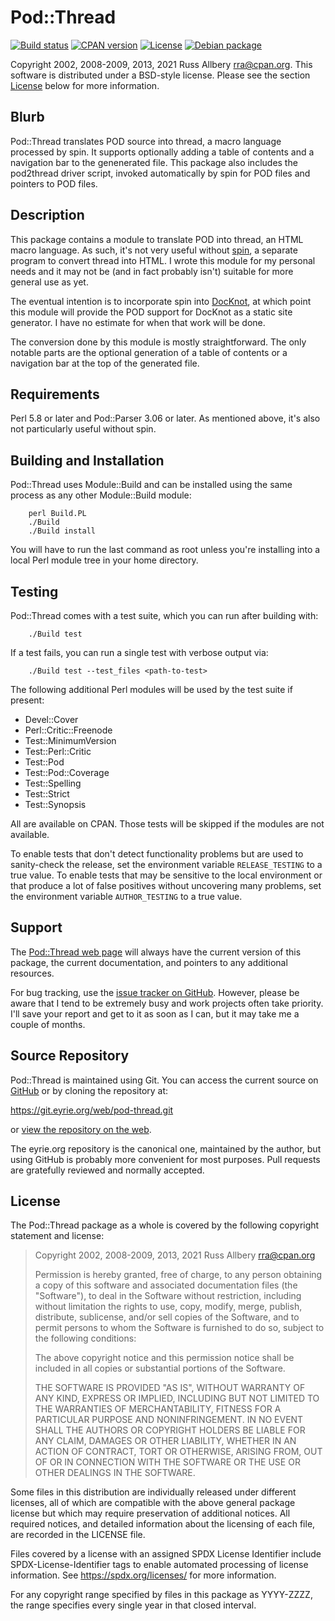 # Pod::Thread

[![Build
status](https://github.com/rra/pod-thread/workflows/build/badge.svg)](https://github.com/rra/pod-thread/actions)
[![CPAN
version](https://img.shields.io/cpan/v/Pod-Thread)](https://metacpan.org/release/Pod-Thread)
[![License](https://img.shields.io/cpan/l/Pod-Thread)](https://github.com/rra/pod-thread/blob/master/LICENSE)
[![Debian
package](https://img.shields.io/debian/v/libpod-thread-perl/unstable)](https://tracker.debian.org/pkg/libpod-thread-perl)

Copyright 2002, 2008-2009, 2013, 2021 Russ Allbery <rra@cpan.org>.  This
software is distributed under a BSD-style license.  Please see the section
[License](#license) below for more information.

## Blurb

Pod::Thread translates POD source into thread, a macro language processed
by spin.  It supports optionally adding a table of contents and a
navigation bar to the genenerated file.  This package also includes the
pod2thread driver script, invoked automatically by spin for POD files and
pointers to POD files.

## Description

This package contains a module to translate POD into thread, an HTML macro
language.  As such, it's not very useful without
[spin](https://www.eyrie.org/~eagle/software/web/), a separate program to
convert thread into HTML.  I wrote this module for my personal needs and
it may not be (and in fact probably isn't) suitable for more general use
as yet.

The eventual intention is to incorporate spin into
[DocKnot](https://www.eyrie.org/~eagle/software/docknot/), at which point
this module will provide the POD support for DocKnot as a static site
generator.  I have no estimate for when that work will be done.

The conversion done by this module is mostly straightforward.  The only
notable parts are the optional generation of a table of contents or a
navigation bar at the top of the generated file.

## Requirements

Perl 5.8 or later and Pod::Parser 3.06 or later.  As mentioned above, it's
also not particularly useful without spin.

## Building and Installation

Pod::Thread uses Module::Build and can be installed using the same process
as any other Module::Build module:

```
    perl Build.PL
    ./Build
    ./Build install
```

You will have to run the last command as root unless you're installing
into a local Perl module tree in your home directory.

## Testing

Pod::Thread comes with a test suite, which you can run after building
with:

```
    ./Build test
```

If a test fails, you can run a single test with verbose output via:

```
    ./Build test --test_files <path-to-test>
```

The following additional Perl modules will be used by the test suite if
present:

* Devel::Cover
* Perl::Critic::Freenode
* Test::MinimumVersion
* Test::Perl::Critic
* Test::Pod
* Test::Pod::Coverage
* Test::Spelling
* Test::Strict
* Test::Synopsis

All are available on CPAN.  Those tests will be skipped if the modules are
not available.

To enable tests that don't detect functionality problems but are used to
sanity-check the release, set the environment variable `RELEASE_TESTING`
to a true value.  To enable tests that may be sensitive to the local
environment or that produce a lot of false positives without uncovering
many problems, set the environment variable `AUTHOR_TESTING` to a true
value.

## Support

The [Pod::Thread web
page](https://www.eyrie.org/~eagle/software/pod-thread/) will always have
the current version of this package, the current documentation, and
pointers to any additional resources.

For bug tracking, use the [issue tracker on
GitHub](https://github.com/rra/pod-thread/issues).  However, please be
aware that I tend to be extremely busy and work projects often take
priority.  I'll save your report and get to it as soon as I can, but it
may take me a couple of months.

## Source Repository

Pod::Thread is maintained using Git.  You can access the current source on
[GitHub](https://github.com/rra/pod-thread) or by cloning the repository
at:

https://git.eyrie.org/web/pod-thread.git

or [view the repository on the
web](https://git.eyrie.org/?p=web/pod-thread.git).

The eyrie.org repository is the canonical one, maintained by the author,
but using GitHub is probably more convenient for most purposes.  Pull
requests are gratefully reviewed and normally accepted.

## License

The Pod::Thread package as a whole is covered by the following copyright
statement and license:

> Copyright 2002, 2008-2009, 2013, 2021
>     Russ Allbery <rra@cpan.org>
>
> Permission is hereby granted, free of charge, to any person obtaining a
> copy of this software and associated documentation files (the "Software"),
> to deal in the Software without restriction, including without limitation
> the rights to use, copy, modify, merge, publish, distribute, sublicense,
> and/or sell copies of the Software, and to permit persons to whom the
> Software is furnished to do so, subject to the following conditions:
>
> The above copyright notice and this permission notice shall be included in
> all copies or substantial portions of the Software.
>
> THE SOFTWARE IS PROVIDED "AS IS", WITHOUT WARRANTY OF ANY KIND, EXPRESS OR
> IMPLIED, INCLUDING BUT NOT LIMITED TO THE WARRANTIES OF MERCHANTABILITY,
> FITNESS FOR A PARTICULAR PURPOSE AND NONINFRINGEMENT.  IN NO EVENT SHALL
> THE AUTHORS OR COPYRIGHT HOLDERS BE LIABLE FOR ANY CLAIM, DAMAGES OR OTHER
> LIABILITY, WHETHER IN AN ACTION OF CONTRACT, TORT OR OTHERWISE, ARISING
> FROM, OUT OF OR IN CONNECTION WITH THE SOFTWARE OR THE USE OR OTHER
> DEALINGS IN THE SOFTWARE.

Some files in this distribution are individually released under different
licenses, all of which are compatible with the above general package
license but which may require preservation of additional notices.  All
required notices, and detailed information about the licensing of each
file, are recorded in the LICENSE file.

Files covered by a license with an assigned SPDX License Identifier
include SPDX-License-Identifier tags to enable automated processing of
license information.  See https://spdx.org/licenses/ for more information.

For any copyright range specified by files in this package as YYYY-ZZZZ,
the range specifies every single year in that closed interval.
